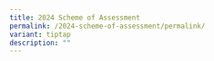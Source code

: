 ```yaml
---
title: 2024 Scheme of Assessment
permalink: /2024-scheme-of-assessment/permalink/
variant: tiptap
description: ""
---
```

<p></p>
